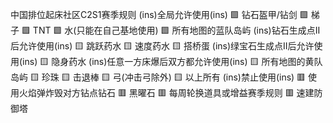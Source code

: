 中国排位起床社区C2S1赛季规则
(ins)全局允许使用(ins)
🟩 钻石盔甲/钻剑
🟩 梯子
🟩 TNT
🟩 水(只能在自己基地使用)
🟩 所有地图的蓝队岛屿
(ins)钻石生成点II后允许使用(ins)
🟨 跳跃药水
🟨 速度药水
🟨 搭桥蛋
(ins)绿宝石生成点II后允许使用(ins)
🟨 隐身药水
(ins)任意一方床爆后双方都允许使用(ins)
🟨 所有地图的黄队岛屿
🟨 珍珠
🟨 击退棒
🟨 弓(冲击弓除外)
🟨 以上所有
(ins)禁止使用(ins)
🟥 使用火焰弹炸毁对方钻点钻石
🟥 黑曜石
🟥 每周轮换道具或增益赛季规则
🟥 速建防御塔
